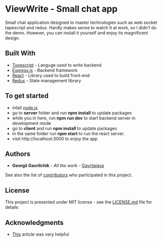 # ViewWrite - Small chat app

Small chat application designed to master technologies such as web socket tapescript and redux. Hardly makes sense to watch it at work, so I didn't do the demo. However, you can install it yourself and enjoy its magnificent design.

## Built With

* [Typescript](https://www.typescriptlang.org/) - Languge used to write backend
* [Express.js](https://expressjs.com/) - Backend framework
* [React](https://reactjs.org/) - Library used to build front-end
* [Redux](https://redux.js.org/) - State management library

## To get started
* intall [node.js](https://nodejs.org/en/download/package-manager/)
* go to **server** folder and run **npm install** to update packages
* while you in here, run **npm run dev** to start backend server in development mode
* go to **client** and run **npm install** to update packages
* in the same folder run **npm start** to run the react server.
* visit http://localhost:3000 to enjoy the app


## Authors

* **Georgii Gavrilchik** - *All the work* - [Gavrilajava](https://github.com/Gavrilajava)

See also the list of [contributors](https://github.com/Gavrilajava/mealter/graphs/contributors) who participated in this project.

## License

This project is presented under MIT license - see the [LICENSE.md](LICENSE.md) file for details

## Acknowledgments

* [This](https://medium.com/@rossbulat/typescript-live-chat-express-and-socket-io-server-setup-8d24fe13d00) article was very helpful  

